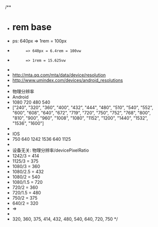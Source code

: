 /**
 * # rem base
 * ps: 640px => 1rem = 100px
 *           => 640px = 6.4rem = 100vw
 *           => 1rem = 15.625vw
 *
 * http://mta.qq.com/mta/data/device/resolution
 * http://www.umindex.com/devices/android_resolutions
 *
 * 物理分辨率
 * Android
 * 1080 720 480 540
 * ["240", "320", "360", "400", "432", "444", "480", "510", "540", "552", "600", "608", "640", "672", "719", "720", "750", "752", "768", "800", "810", "900", "960", "1008", "1080", "1152", "1200", "1440", "1532", "1536", "1600"]
 *
 * IOS
 * 750 640 1242 1536 640 1125
 *
 * 设备无关: 物理分辨率/devicePixelRatio
 * 1242/3 = 414
 * 1125/3 = 375
 * 1080/3 = 360
 * 1080/2.5 = 432
 * 1080/2 = 540
 * 1080/1.5 = 720
 * 720/2 = 360
 * 720/1.5 = 480
 * 750/2 = 375
 * 640/2 = 320
 * =>
 *
 * 320, 360, 375, 414, 432, 480, 540, 640, 720, 750
 */